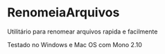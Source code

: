 RenomeiaArquivos
================

Utilitário para renomear arquivos rapida e facilmente

Testado no Windows e Mac OS com Mono 2.10
